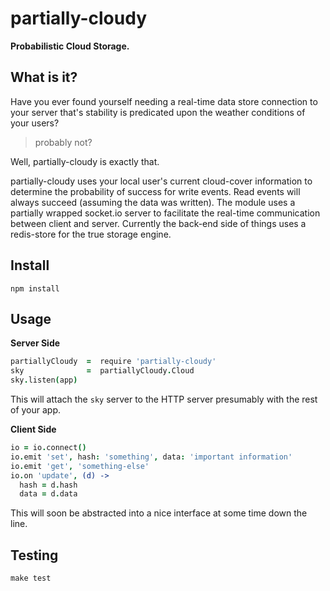 # partially-cloudy
__Probabilistic Cloud Storage.__

## What is it?
Have you ever found yourself needing a real-time data store connection to your server that's stability is predicated upon the weather conditions of your users?

> probably not?

Well, partially-cloudy is exactly that.

partially-cloudy uses your local user's current cloud-cover information to determine the probability of success for write events. Read events will always succeed (assuming the data was written). The module uses a partially wrapped socket.io server to facilitate the real-time communication between client and server. Currently the back-end side of things uses a redis-store for the true storage engine.

## Install
```
npm install
```

## Usage

__Server Side__
```coffee
partiallyCloudy  =  require 'partially-cloudy'
sky              =  partiallyCloudy.Cloud
sky.listen(app)
```
This will attach the `sky` server to the HTTP server presumably with the rest of your app.

__Client Side__
```coffee
io = io.connect()
io.emit 'set', hash: 'something', data: 'important information'
io.emit 'get', 'something-else'
io.on 'update', (d) ->
  hash = d.hash
  data = d.data
```
This will soon be abstracted into a nice interface at some time down the line.


## Testing
```
make test
```

